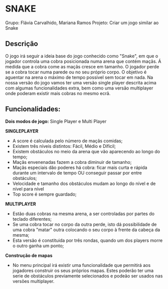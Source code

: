 # SNAKE

Grupo: Flávia Carvalhido, Mariana Ramos
Projeto: Criar um jogo similar ao Snake

## Descrição
O jogo irá seguir a ideia base do jogo conhecido como "Snake", em que o jogador controla uma cobra posicionada numa arena que contém maçãs. Á medida que a cobra come as maçãs cresce em tamanho. O jogador perde se a cobra tocar numa parede ou no seu próprio corpo. O objetivo é aguentar na arena o máximo de tempo possivel sem tocar em nada.
Na nossa versão do jogo vamos ter uma versão single player descrita acima com algumas funcionalidades extra, bem como uma versão multiplayer onde poderam existir mais cobras no mesmo ecrã.

## Funcionalidades:

**Dois modos de jogo:** Single Player e Multi Player

**SINGLEPLAYER**
- A score é calculada pelo número de maçãs comidas;
- Existem três níveis distintos: Fácil, Médio e Díficil;
- Existem obstáculos no meio da arena que vão aparecendo ao longo do tempo;
- Maçãs envenenadas fazem a cobra diminuir de tamanho;
- Maçãs especiais dão poderes há cobra: ficar mais curta e rápida durante um intervalo de tempo OU conseguir passar por entre obstáculos;
- Velocidade e tamanho dos obstáculos mudam ao longo do nível e de nível para nível
- Top score é sempre guardado;

**MULTIPLAYER**
- Estão duas cobras na mesma arena, a ser controladas por partes do teclado diferentes;
- Se uma cobra tocar no corpo da outra perde, isto dá possibilidade de uma cobra "matar" outra colocando o seu corpo à frente da cabeça da mesma;
- Esta versão é constituida por três rondas, quando um dos players morre o outro ganha um ponto;

**Construção de mapas**
- No menu principal irá existir uma funcionalidade que permitirá aos jogadores construir os seus próprios mapas. Estes poderão ter uma serie de obstáculos previamente selecionados e podeão ser usados nas versões multiplayer.

